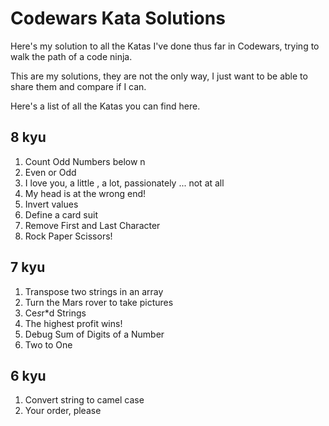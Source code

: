 # Codewars Kata Solutions

Here's my solution to all the Katas I've done thus far in Codewars, trying to walk the path of a code ninja.

This are my solutions, they are not the only way, I just want to be able to share them and compare if I can.

Here's a list of all the Katas you can find here.


## 8 kyu ##

1. Count Odd Numbers below n
2. Even or Odd
3. I love you, a little , a lot, passionately ... not at all
4. My head is at the wrong end!
5. Invert values
6. Define a card suit
7. Remove First and Last Character
8. Rock Paper Scissors!


## 7 kyu ##

1. Transpose two strings in an array
2. Turn the Mars rover to take pictures
3. Ce*s*r*d Strings
4. The highest profit wins!
5. Debug Sum of Digits of a Number
6. Two to One


## 6 kyu ##

1. Convert string to camel case
2. Your order, please
